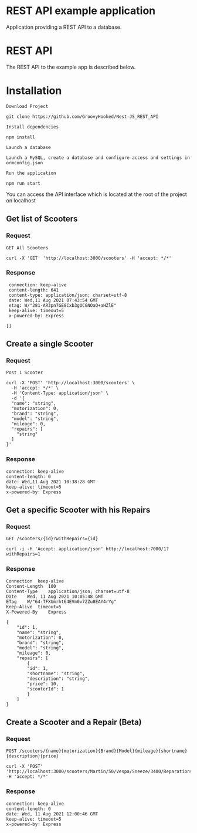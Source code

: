 # REST API example application

Application providing a REST API to a database.

# REST API

The REST API to the example app is described below.

# Installation

`Download Project`

    git clone https://github.com/GroovyHooked/Nest-JS_REST_API

`Install dependencies`

    npm install

`Launch a database`

    Launch a MySQL, create a database and configure access and settings in ormconfig.json

`Run the application`

    npm run start

You can access the API interface which is located at the root of the project on localhost

## Get list of Scooters

### Request

`GET All Scooters`

    curl -X 'GET' 'http://localhost:3000/scooters' -H 'accept: */*'

### Response

     connection: keep-alive  
     content-length: 641  
     content-type: application/json; charset=utf-8  
     date: Wed,11 Aug 2021 07:43:54 GMT  
     etag: W/"281-AR3pn7GE8Cxb3gOCGNOaQ+aHZlE"  
     keep-alive: timeout=5  
     x-powered-by: Express 

    []

## Create a single Scooter

### Request

`Post 1 Scooter`

    curl -X 'POST' 'http://localhost:3000/scooters' \
      -H 'accept: */*' \
      -H 'Content-Type: application/json' \
      -d '{
      "name": "string",
      "motorization": 0,
      "brand": "string",
      "model": "string",
      "mileage": 0,
      "repairs": [
        "string"
      ]
    }'

### Response

    connection: keep-alive 
    content-length: 0 
    date: Wed,11 Aug 2021 10:38:28 GMT 
    keep-alive: timeout=5 
    x-powered-by: Express 

## Get a specific Scooter with his Repairs

### Request

`GET /scooters/{id}?withRepairs={id}`

    curl -i -H 'Accept: application/json' http://localhost:7000/1?withRepairs=1

### Response

    Connection	keep-alive
    Content-Length	100
    Content-Type	application/json; charset=utf-8
    Date	Wed, 11 Aug 2021 10:05:48 GMT
    ETag	W/"64-TFXUmrht64EVm0v7ZZu8EAY4rYg"
    Keep-Alive	timeout=5
    X-Powered-By	Express

    {
        "id": 1,
        "name": "string",
        "motorization": 0,
        "brand": "string",
        "model": "string",
        "mileage": 0,
        "repairs": [
            {
            "id": 1,
            "shortname": "string",
            "description": "string",
            "price": 10,
            "scooterId": 1
            }
        ]
    }

## Create a Scooter and a Repair (Beta)

### Request 

`POST /scooters/{name}{motorization}{Brand}{Model}{mileage}{shortname}{description}{price}`

    curl -X 'POST' 'http://localhost:3000/scooters/Martin/50/Vespa/Sneeze/3400/Reparations/Moteur/180' -H 'accept: */*' 

### Response

    connection: keep-alive 
    content-length: 0 
    date: Wed, 11 Aug 2021 12:00:46 GMT
    keep-alive: timeout=5 
    x-powered-by: Express